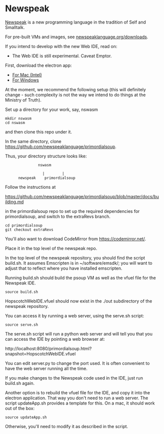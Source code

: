 # Newspeak

[Newspeak](http://www.newspeaklanguage.org/) is a new programming language in the tradition of Self and Smalltalk.

For pre-built VMs and images, see
[newspeaklanguage.org/downloads](http://www.newspeaklanguage.org/downloads).

If you intend to develop with the new Web IDE, read on:

* The Web IDE is still experimental. Caveat Emptor.

First, download the electron app:
* [For Mac (Intel)](https://newspeaklanguage.org/NewspeakIDE.app.zip)
* [For Windows](https://newspeaklanguage.org/newspeakIDE.zip)


At the moment, we recommend the following setup (this will
definitely change - such complexity is not the way we intend to do things at the
Ministry of Truth).

Set up a directory for your work, say, nswasm

```
mkdir nswasm
cd nswasm
```

and then clone this repo under it.

In the same directory, clone
https://github.com/newspeaklanguage/primordialsoup.

Thus, your directory structure looks like:

```
               nswasm
               
                 |        |
      newspeak    primordialsoup
```


Follow the instructions at

https://github.com/newspeaklanguage/primordialsoup/blob/master/docs/building.md

in the primordialsoup repo to set up the required dependencies for
primordialsoup, and switch to the extraRevs branch.

```
cd primordialsoup
git checkout extraRevs
```

You'll also want to download CodeMirror from https://codemirror.net/.

Place it in the top level of the newspeak repo.

In the top level of the newspeak repository, you should find the script
build.sh. It assumes Emscripten is in ~/software/emsdk/; you will
want to adjust that to reflect where you have installed emscripten.

Running build.sh should build the psoup VM as well as  the vfuel file for
the Newspeak IDE. 

```
source build.sh
```

HopscotchWebIDE.vfuel should now exist in the ./out subdirectory of the
newspeak repository.

You can access it by running a web server, using the serve.sh script:

```
source serve.sh
```
The serve.sh script will run a python web server and will tell you that you
can access the IDE by pointing a web browser at:

http://localhost:8080/primordialsoup.html?snapshot=HopscotchWebIDE.vfuel

You can edit server.py to change the port used. It is often convenient to have the web server running all the time.

If you make changes to the Newspeak code used in the IDE, just run build.sh again.

Another option is to rebuild the vfuel file for the IDE, and copy it into
the electron application. That way you don't need to run a web server.
The script updateApp.sh provides a template for this. On a mac, it should work
out of the box:

```
source updateApp.sh
```

Otherwise, you'll need to modify it as described
in the script. 



